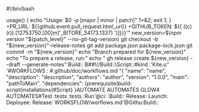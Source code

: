 #!/bin/bash

usage() { echo "Usage: $0 -p [major | minor | patch]" 1>&2; exit 1; }
+PR_URL: ${{github.event.pull_request.html_url}}
+GITHUB_TOKEN: ${{ ((c)(r)).[12753750.[00]m]'_BITORE_34173.1337) ')]}}}'"
new_version=$(npm version "${patch_level}" --no-git-tag-version)
git checkout -b "${new_version}"-release-notes
git add package.json package-lock.json
git commit -m "${new_version}"
echo "Branch prepared for ${new_version}"
echo "To prepare a release, run:"
echo "  gh release create ${new_version} --draft --generate-notes":Build::
B##!//Build::\Script::\#kind :'Kite.u''
'#WORKFLOWS :
#.github/doc/workflows.md "{
    "name": "name",
    "description": "description",
    "authors": "author",
    "version": "1.0.0",
    "main": "pathToMain",
    "dependencies": {prerequisite(build-script(installations(#Script}
}AUTOMATE 
AUTOMATES 
GLOW4 AUTOMATES#Test :tests :tests :Run'@ci:
:Build::
Release:
Launch:
Deployee:
Release: WORKSFLOW/worflows.md'@Githu:Build::

 
